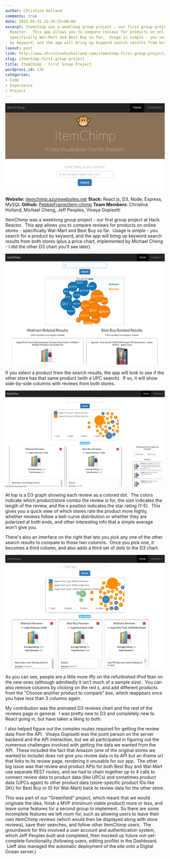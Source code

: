 ```yaml
---
author: Christina Holland
comments: true
date: 2015-05-31 22:39:55+00:00
excerpt: ItemChimp was a weeklong group project - our first group project at Hack
  Reactor.  This app allows you to compare reviews for products on online stores -
  specifically Wal-Mart and Best Buy so far.  Usage is simple - you search for a product
  by keyword, and the app will bring up keyword search results from both stores...
layout: post
link: http://www.christinahsuholland.com/itemchimp-first-group-project/
slug: itemchimp-first-group-project
title: ItemChimp - First Group Project
wordpress_id: 176
categories:
- Code
- Experience
- Project
---
```


[![ic_homepage](/images/2015/05/ic_homepage.png)](/images/2015/05/ic_homepage.png)


**Website:** [itemchimp.azurewebsites.net](http://itemchimp.azurewebsites.net/)
**Stack:** React.js, D3, Node, Express, MySQL
**Github:** [PebbleFrame/item-chimp](https://github.com/PebbleFrame/item-chimp)
**Team Members**: Christina Holland, Michael Cheng,
Jeff Peoples, Vinaya Gopisetti




ItemChimp was a weeklong group project - our first group project at Hack Reactor.  This app allows you to compare reviews for products on online stores - specifically Wal-Mart and Best Buy so far.  Usage is simple - you search for a product by keyword, and the app will bring up keyword search results from both stores (plus a price chart, implemented by Michael Cheng - I did the other D3 chart you'll see later).




[![ic_price](/images/2015/05/ic_price.png)](/images/2015/05/ic_price.png)




If you select a product from the search results, the app will look to see if the other store has that same product (with a UPC search).  If so, it will show side-by-side columns with reviews from both stores.




[![ic_reviews_2_across](/images/2015/05/ic_reviews_2_across.png)](/images/2015/05/ic_reviews_2_across.png)




At top is a D3 graph showing each review as a colored dot.  The colors indicate which product/store combo the review is for, the size indicates the length of the review, and the x position indicates the star rating (1-5).  This gives you a quick view of which stores rate the product more highly, whether reviews follow a bell-curve distribution or whether they are polarized at both ends, and other interesting info that a simple average won't give you.




There's also an interface on the right that lets you pick any one of the other search results to compare to those two columns.  Once you pick one, it becomes a third column, and also adds a third set of dots to the D3 chart.




[![ic_reviews_3_across](/images/2015/05/ic_reviews_3_across.png)](/images/2015/05/ic_reviews_3_across.png)




As you can see, people are a little more iffy on the refurbished iPod than on the new ones (although admittedly it isn't much of a sample size).  You can also remove columns by clicking on the red x, and add different products from the "Choose another product to compare" box, which reappears once you have less than 3 columns again.




My contribution was the animated D3 reviews chart and the rest of the reviews page in general.  I was pretty new to D3 and completely new to React going in, but have taken a liking to both.




I also helped figure out the complex routes required for getting the review data from the API.  Vinaya Gopisetti was the point person on the server backend and the API interaction, but we all participated in figuring out the numerous challenges involved with getting the data we wanted from the API.  These included the fact that Amazon (one of the original stores we wanted to include) does not give you review data in its API but an iframe url that links to its review page, rendering it unusable for our app.  The other big issue was that review and product APIs for both Best Buy and Wal-Mart use separate REST routes, and we had to chain together up to 4 calls to connect review data to product data (like UPCs) and sometimes product data (UPCs again) to other product data (store-specific product IDs like SKU for Best Buy or ID for Wal-Mart) back to review data for the other store.




This was part of our "Greenfield" project, which meant that we would originate the idea, finish a MVP (minimum viable product) more or less, and leave some features for a second group to implement.  So there are some incomplete features we left room for, such as allowing users to leave their own ItemChimp reviews (which would then be displayed along with store reviews), save their searches, and follow other ItemChimp users.  The groundwork for this involved a user account and authentication system, which Jeff Peoples built and completed, then mocked up future not-yet-complete functionality (following users, editing profile) in the Dashboard.  (Jeff also managed the automatic deployment of the site onto a Digital Ocean server.)

